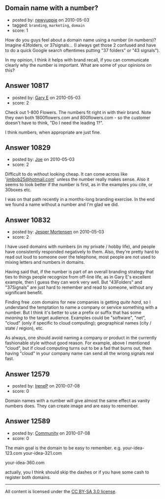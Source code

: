 ## Domain name with a number?

- posted by: [newyuppie](https://stackexchange.com/users/-1/1961-newyuppie) on 2010-05-03
- tagged: `branding`, `marketing`, `domain`
- score: 1

How do you guys feel about a domain name using a number (in numbers)? Imagine 43folders, or 37signals... (I always get those 2 confused and have to do a quick Google search oftentimes putting "37 folders" or "43 signals"). 

In my opinion, I think it helps with brand recall, if you can communicate clearly why the number is important. What are some of your opinions on this?


## Answer 10817

- posted by: [Gary E](https://stackexchange.com/users/-1/2587-gary-e) on 2010-05-03
- score: 2

Check out 1-800 Flowers. The numbers fit right in with their brand. Note they own both 1800flowers.com and 800flowers.com - so the customer doesn't have to think, "Do I need the leading 1?".

I think numbers, when appropriate are just fine.




## Answer 10829

- posted by: [Joe](https://stackexchange.com/users/-1/3307-joe) on 2010-05-03
- score: 2

Difficult to do without looking cheap.  It can come across like 'jimbob25@hotmail.com' unless the number really makes sense.  Also it seems to look better if the number is first, as in the examples you cite, or 30boxes etc. 

I was on that path recently in a months-long branding exercise. In the end we found a name without a number and I'm glad we did. 


## Answer 10832

- posted by: [Jesper Mortensen](https://stackexchange.com/users/-1/1261-jesper-mortensen) on 2010-05-03
- score: 2

I have used domains with numbers (in my private / hobby life), and people have consistently responded negatively to them. Also, they're pretty hard to read out loud to someone over the telephone, most people are not used to mixing letters and numbers in domains.

Having said that, if the number is part of an overall branding strategy that ties to things people recognize from off-line life, as in Gary E's excellent example, then I guess they can work very well. But "43Folders" and "37Signals" are just hard to remember and read to someone, without any significant benefit.

Finding free .com domains for new companies is getting *quite hard*, so I understand the temptation to name a company or service something with a number. But I think it's better to use a prefix or suffix that has some *meaning* to the target audience. Examples could be "software", "net", "cloud" (only if specific to cloud computing); geographical names (city / state / region), etc.

As always, one should avoid naming a company or product in the currently fashionable style without good reason. For example, above I mentioned "cloud", but if cloud computing turns out to be a fad that burns out, then having "cloud" in your company name can send all the wrong signals real fast.


## Answer 12579

- posted by: [IreneP](https://stackexchange.com/users/-1/3760-irenep) on 2010-07-08
- score: 0

Domain names with a number will give almost the same effect as vanity numbers does. They can create image and are easy to remember.



## Answer 12589

- posted by: [Community](https://stackexchange.com/users/-1/-1-community) on 2010-07-08
- score: 0

The main goal is the domain to be easy to remember.
e.g. 
your-idea-123.com
your-idea-321.com

your-idea-360.com

actually, you I think should skip the dashes or if you have some cash to register both domains.







---

All content is licensed under the [CC BY-SA 3.0 license](https://creativecommons.org/licenses/by-sa/3.0/).
